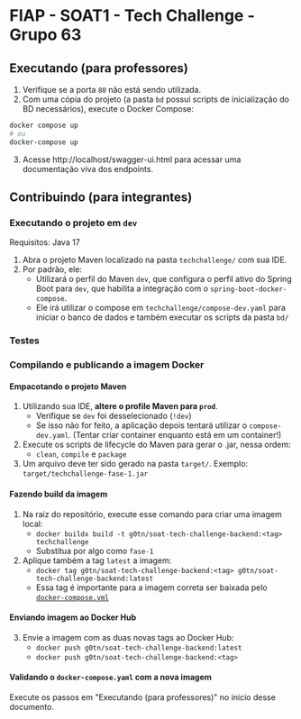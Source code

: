 # FIAP - SOAT1 - Tech Challenge - Grupo 63

## Executando (para professores)

1. Verifique se a porta `80` não está sendo utilizada.
2. Com uma cópia do projeto (a pasta `bd` possui scripts de inicialização do BD necessários), execute o Docker Compose:

```bash
docker compose up
# ou
docker-compose up
```

3. Acesse http://localhost/swagger-ui.html para acessar uma documentação viva dos endpoints.

## Contribuindo (para integrantes)

### Executando o projeto em `dev`
Requisitos: Java 17

1. Abra o projeto Maven localizado na pasta `techchallenge/` com sua IDE.
2. Por padrão, ele:
   - Utilizará o perfil do Maven `dev`, que configura o perfil ativo
     do Spring Boot para `dev`, que habilita a integração com o `spring-boot-docker-compose`.
   - Ele irá utilizar o compose em `techchallenge/compose-dev.yaml` para iniciar o banco de dados e também executar os scripts da pasta `bd/`

### Testes

### Compilando e publicando a imagem Docker

#### Empacotando o projeto Maven
1. Utilizando sua IDE, **altere o profile Maven para `prod`**.
   - Verifique se `dev` foi desselecionado (`!dev`)
   - Se isso não for feito, a aplicação depois tentará utilizar o `compose-dev.yaml`. (Tentar criar container enquanto está em um container!)
2. Execute os scripts de lifecycle do Maven para gerar o .jar, nessa ordem:
   - `clean`, `compile` e `package`
3. Um arquivo deve ter sido gerado na pasta `target/`. Exemplo: `target/techchallenge-fase-1.jar`

#### Fazendo build da imagem
1. Na raiz do repositório, execute esse comando para criar uma imagem local:
   - `docker buildx build -t g0tn/soat-tech-challenge-backend:<tag> techchallenge`
   - Substitua <tag> por algo como `fase-1`
2. Aplique também a tag `latest` a imagem:
   - `docker tag g0tn/soat-tech-challenge-backend:<tag> g0tn/soat-tech-challenge-backend:latest`
   - Essa tag é importante para a imagem correta ser baixada pelo [`docker-compose.yml`](docker-compose.yml)

#### Enviando imagem ao Docker Hub
3. Envie a imagem com as duas novas tags ao Docker Hub:
   - `docker push g0tn/soat-tech-challenge-backend:latest`
   - `docker push g0tn/soat-tech-challenge-backend:<tag>`

#### Validando o `docker-compose.yaml` com a nova imagem
Execute os passos em "Executando (para professores)" no inicio desse documento.
